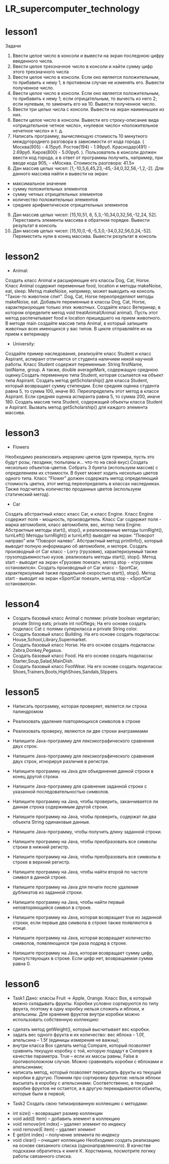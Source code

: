 # LR_supercomputer_technology
# lesson1
Задачи
1. Ввести целое число в консоли и вывести на экран последнюю цифру введенного числа.
2. Ввести целое трехзначное число в консоли и найти сумму цифр этого трехзначного числа
3. Ввести целое число в консоли. Если оно является положительным, то прибавить к нему 1, в противном случае не изменять его. Вывести
полученное число.
4. Ввести целое число в консоли. Если оно является положительным, то прибавить к нему 1; если отрицательным, то вычесть из него 2; если нулевым, то заменить его на 10. Вывести полученное число.
5. Ввести три целых числа с консоли. Вывести на экран наименьшее из них.
6. Ввести целое число в консоли. Вывести его строку-описание вида «отрицательное четное число», «нулевое число» «положительное нечетное число» и т. д.
7. Написать программу, вычисляющую стоимость 10 минутного междугороднего разговора в зависимости от кода города. ( Москва(905) - 4.15руб.
Ростов(194) - 1.98руб. Краснодар(491) - 2.69руб. Киров(800) - 5.00руб. ). Пользователь в консоли должен ввести код города, а в ответ от программы
получить, например, при вводе кода 905, - «Москва. Стоимость разговора: 41.5»
8. Дан массив целых чисел: [1,-10,5,6,45,23,-45,-34,0,32,56,-1,2,-2]. Для данного массива найти и вывести на экран:
  - максимальное значение
  - сумму положительных элементов
  - сумму четных отрицательных элементов
  - количество положительных элементов
  - среднее арифметическое отрицательных элементов
9. Дан массив целых чисел: [15,10,51, 6, 5,3,-10,34,0,32,56,-12,24, 52]. Переставить элементы массива в обратном порядке. Вывести результат в
консоль
10. Дан массив целых чисел: [15,10,0,-6,-5,3,0,-34,0,32,56,0,24,-52]. Переместить нули в конец массива. Вывести результат в консоль

# lesson2
* Animal:

Создать класс Animal и расширяющие его классы Dog, Cat, Horse. Класс Animal содержит переменные food, location и методы makeNoise, eat, sleep. Метод makeNoise, например, может выводить на консоль "Такое-то животное спит". Dog, Cat, Horse переопределяют методы makeNoise, eat. Добавьте переменные в классы Dog, Cat, Horse, характеризующие только этих животных. Создайте класс Ветеринар, в котором определите метод void treatAnimal(Animal animal). Пусть этот метод распечатывает food и location пришедшего на прием животного. В методе main создайте массив типа Animal, в который запишите животных всех имеющихся у вас типов. В цикле отправляйте их на прием к ветеринару

* University:

Создайте пример наследования, реализуйте класс Student и класс Aspirant, аспирант отличается от студента наличием некой научной работы. Класс Student содержит переменные: String firstName, lastName, group. А также, double averageMark, содержащую среднюю оценку.Создать переменную типа Student, которая ссылается на объект типа Aspirant. Создать метод getScholarship() для класса Student, который возвращает сумму стипендии. Если средняя оценка студента равна 5, то сумма 100, иначе 80. Переопределить этот метод в классе Aspirant.  Если средняя оценка аспиранта равна 5, то сумма 200, иначе 180. Создать массив типа Student, содержащий объекты класса Student и Aspirant. Вызвать метод getScholarship() для каждого элемента массива. 

# lesson3
* Flowers

Необходимо реализовать иерархию цветов (для примера, пусть это будут розы, гвоздики, тюльпаны и… что-то на свой вкус).Создать несколько объектов-цветов. Собрать 3 букета (используем массив) с определением их стоимости. В букет может ходить несколько цветов одного типа. Класс "Flower" должен содержать метод определяющий стоимость цветка, этот метод переопределить в классах наследниках. Также подсчитать количество проданных цветов (используем статический метод).

* Car

Создать абстрактный класс класс Car, и класс Engine.
Класс Engine содержит поля - мощность, производитель.
Класс Car содержит поля - марка автомобиля, класс автомобиля, вес, мотор типа Engine. Абстрактные методы start(), stop(), и реализованные методы turnRight(), turnLeft()
Методы turnRight() и turnLeft() выводят на экран: "Поворот направо" или "Поворот налево".
Абстрактный метод printInfo(), который выводит полную информацию об автомобиле, и моторе.
Создать производный от Саr класс - Lorry (грузовик), характеризуемый также грузоподъемностью кузов.
реализовать методы start(), stop(). Метод start - выводит на экран «Грузовик поехал», метод stop -
«грузовик остановился». 
Создать производный от Car класс - SportCar, характеризуемый также предельной скоростью start(), stop(). Метод start - выводит на экран «SportCar поехал», метод stop - «SportCar остановился».

# lesson4

- Создать базовый класс Animal с полями: private boolean vegetarian; private String eats; private int noOflegs; На его основе создать подкласс Cat с полями суперкласса и private String color.
- Cоздать базовый класс Building. На его основе создать подклассы: House,School,Library,Supermarket.
- Cоздать базовый класс Horse. На его основе создать подклассы: Zebra,Donkey,Pegasus.
- Cоздать базовый класс Food. На его основе создать подклассы: Starter,Soup,Salad,MainDish.
- Cоздать базовый класс FootWear. На его основе создать подклассы: Shoes,Trainers,Boots,HighShoes,Sandals,Slippers.

# lesson5

- Написать программу, которая проверяет, является ли строка палиндромом
- Реализовать удаление повторяющихся символов в строке
- Реализовать проверку, являются ли две строки анаграммами
- Напишите Java-программу для лексикографического сравнения двух строк.
- Напишите Java-программу для лексикографического сравнения двух строк, игнорируя различия в регистре.
- Напишите программу на Java для объединения данной строки в конец другой строки.
- Напишите Java-программу для сравнения заданной строки с указанной последовательностью символов.
- Напишите программу на Java, чтобы проверить, заканчивается ли данная строка содержимым другой строки.
- Напишите программу на Java, чтобы проверить, содержат ли два объекта String одинаковые данные.
- Напишите Java-программу, чтобы получить длину заданной строки.

- Напишите программу на Java, чтобы преобразовать все символы строки в нижний регистр.
- Напишите программу на Java, чтобы преобразовать все символы в строке в верхний регистр. 
- Напишите программу на Java, чтобы найти второй по частоте символ в данной строке.
- Напишите программу на Java для печати после удаления дубликатов из заданной строки.
- Напишите программу на Java, чтобы найти первый неповторяющийся символ в строке.
- Напишите программу на Java, которая возвращает true из заданной строки, если первые два символа в строке также появляются в конце.
- Напишите программу на Java, которая возвращает количество символов, появляющихся три раза подряд в строке.
- Напишите программу на Java, которая возвращает сумму цифр, присутствующих в строке. Если цифр нет, возвращаемая сумма равна 0.

# lesson6
* Task1
Дано: классы Fruit -> Apple, Orange. Класс Box, в который можно складывать фрукты. Коробки условно сортируются по типу фрукта, поэтому в одну коробку нельзя сложить и яблоки, и апельсины. 
Для хранения фруктов внутри коробки можно использовать собственную коллекцию:
- сделать метод getWeight(), который высчитывает вес коробки.
- задать вес одного фрукта и их количество: вес яблока – 1.0f, апельсина – 1.5f (единицы измерения не важны);
- внутри класса Box сделать метод Compare, который позволяет сравнить текущую коробку с той, которую подадут в Compare в качестве параметра. True – если их массы равны, False в противоположном случае. Можно сравнивать коробки с яблоками и апельсинами;
- написать метод, который позволяет пересыпать фрукты из текущей коробки в другую. Помним про сортировку фруктов: нельзя яблоки высыпать в коробку с апельсинами. Соответственно, в текущей коробке фруктов не остается, а в другую перекидываются объекты, которые были в первой;

* Task2
Создать свою типизированную коллекцию с методами: 
- int size() – возвращает размер коллекции
- void add(E item) – добавить элемент в коллекцию
- void remove(int index) – удаляет элемент по индексу
- void remove(E item) – удаляет элемент
- E get(int index) – получение элемента по индексу 
- void clear() – очищает коллекцию 
Необходимо создать реализацию на основе связанного списка (однонаправленного). В качестве подсказки обратитесь к книге К. Хорстманна, посмотрите логику работы связанного списка.


